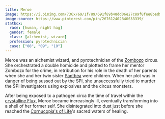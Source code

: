 ```yaml
---
title: Meroe
image: https://i.pinimg.com/736x/69/1f/89/691f89b48dd06e27c89f8fee8bed92fc--rogue-character-character-ideas.jpg
image-source: https://www.pinterest.com/pin/267612402840633339/
statbox:
  race: [human, night hag]
  gender: female
  class: [alchemist, wizard]
  profession: pyrotechnician
  case: ["08", "09", "10"]
---
```


Meroe was an alchemist wizard, and pyrotechnician of the [Zombozo](zombozo)
circus. She orchestrated a double homicide and plotted to frame her mentor
Zombozo for the crime, in retribution for his role in the death of her parents
when she and her twin sister [Panthea](panthea) were children. When her plot
was in danger of being sussed out by the SPI, she unsuccessfully tried to
murder the SPI investigators using explosives and the circus monsters.

After being exposed to a pathogen circa the time of travel within the
[crystalline Flux](../locales/flux), Meroe became increasingly ill, eventually
transforming into a shell of her former self. She disintegrated into dust just
before she reached the [Cornucopia's of Life](../relics/cornucopia)'s
sacred waters of healing.
